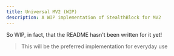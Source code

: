 ```yaml
---
title: Universal MV2 (WIP)
description: A WIP implementation of StealthBlock for MV2
---
```


So WIP, in fact, that the README hasn't been written for it yet!

> This will be the preferred implementation for everyday use